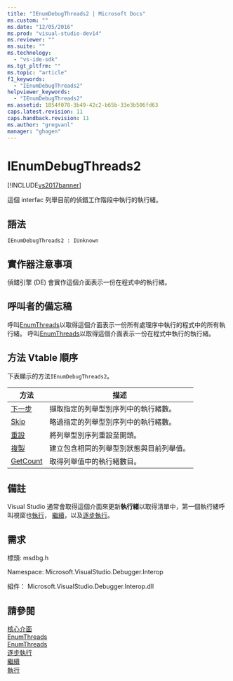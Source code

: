 ```yaml
---
title: "IEnumDebugThreads2 | Microsoft Docs"
ms.custom: ""
ms.date: "12/05/2016"
ms.prod: "visual-studio-dev14"
ms.reviewer: ""
ms.suite: ""
ms.technology: 
  - "vs-ide-sdk"
ms.tgt_pltfrm: ""
ms.topic: "article"
f1_keywords: 
  - "IEnumDebugThreads2"
helpviewer_keywords: 
  - "IEnumDebugThreads2"
ms.assetid: 1854f078-3b49-42c2-b65b-33e3b506fd63
caps.latest.revision: 11
caps.handback.revision: 11
ms.author: "gregvanl"
manager: "ghogen"
---
```

# IEnumDebugThreads2
[!INCLUDE[vs2017banner](../../../code-quality/includes/vs2017banner.md)]

這個 interfac 列舉目前的偵錯工作階段中執行的執行緒。  
  
## 語法  
  
```  
IEnumDebugThreads2 : IUnknown  
```  
  
## 實作器注意事項  
 偵錯引擎 \(DE\) 會實作這個介面表示一份在程式中的執行緒。  
  
## 呼叫者的備忘稿  
 呼叫[EnumThreads](../../../extensibility/debugger/reference/idebugprocess2-enumthreads.md)以取得這個介面表示一份所有處理序中執行的程式中的所有執行緒。  呼叫[EnumThreads](../../../extensibility/debugger/reference/idebugprogram2-enumthreads.md)以取得這個介面表示一份在程式中執行的執行緒。  
  
## 方法 Vtable 順序  
 下表顯示的方法`IEnumDebugThreads2`。  
  
|方法|描述|  
|--------|--------|  
|[下一步](../Topic/IEnumDebugThreads2::Next.md)|擷取指定的列舉型別序列中的執行緒數。|  
|[Skip](../../../extensibility/debugger/reference/ienumdebugthreads2-skip.md)|略過指定的列舉型別序列中的執行緒數。|  
|[重設](../Topic/IEnumDebugThreads2::Reset.md)|將列舉型別序列重設至開頭。|  
|[複製](../../../extensibility/debugger/reference/ienumdebugthreads2-clone.md)|建立包含相同的列舉型別狀態與目前列舉值。|  
|[GetCount](../Topic/IEnumDebugThreads2::GetCount.md)|取得列舉值中的執行緒數目。|  
  
## 備註  
 Visual Studio 通常會取得這個介面來更新**執行緒**以取得清單中，第一個執行緒呼叫視窗也[執行](../../../extensibility/debugger/reference/idebugprocess3-execute.md)， [繼續](../../../extensibility/debugger/reference/idebugprocess3-continue.md)，以及[逐步執行](../../../extensibility/debugger/reference/idebugprocess3-step.md)。  
  
## 需求  
 標頭: msdbg.h  
  
 Namespace: Microsoft.VisualStudio.Debugger.Interop  
  
 組件： Microsoft.VisualStudio.Debugger.Interop.dll  
  
## 請參閱  
 [核心介面](../../../extensibility/debugger/reference/core-interfaces.md)   
 [EnumThreads](../../../extensibility/debugger/reference/idebugprocess2-enumthreads.md)   
 [EnumThreads](../../../extensibility/debugger/reference/idebugprogram2-enumthreads.md)   
 [逐步執行](../../../extensibility/debugger/reference/idebugprocess3-step.md)   
 [繼續](../../../extensibility/debugger/reference/idebugprocess3-continue.md)   
 [執行](../../../extensibility/debugger/reference/idebugprocess3-execute.md)
